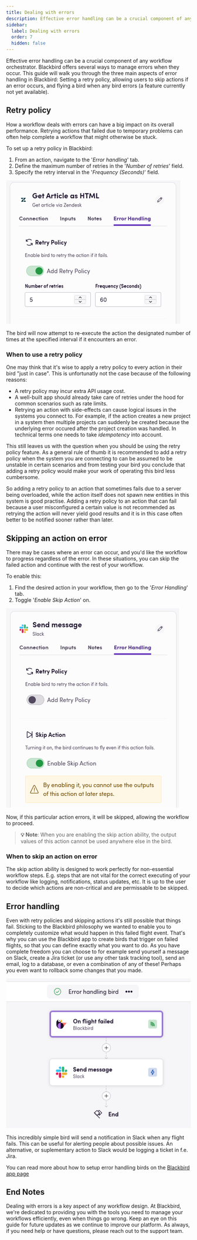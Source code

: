 ```yaml
---
title: Dealing with errors
description: Effective error handling can be a crucial component of any workflow orchestrator. Blackbird offers several ways to manage errors when they occur. This guide will walk you through the three main aspects of error handling in Blackbird.
sidebar:
  label: Dealing with errors
  order: 7
  hidden: false
---
```


Effective error handling can be a crucial component of any workflow orchestrator. Blackbird offers several ways to manage errors when they occur. This guide will walk you through the three main aspects of error handling in Blackbird: Setting a retry policy, allowing users to skip actions if an error occurs, and flying a bird when any bird errors (a feature currently not yet available).

## Retry policy

How a workflow deals with errors can have a big impact on its overall performance. Retrying actions that failed due to temporary problems can often help complete a workflow that might otherwise be stuck.

To set up a retry policy in Blackbird:

1. From an action, navigate to the '_Error handling_' tab.
2. Define the maximum number of retries in the '_Number of retries_' field.
3. Specify the retry interval in the '_Frequency (Seconds)_' field.

![Retry policy](../../../assets/guides/errors/retry.png)

The bird will now attempt to re-execute the action the designated number of times at the specified interval if it encounters an error.

### When to use a retry policy

One may think that it's wise to apply a retry policy to every action in their bird "just in case". This is unfortunatly not the case because of the following reasons:

- A retry policy may incur extra API usage cost.
- A well-built app should already take care of retries under the hood for common scenarios such as rate limits.
- Retrying an action with side-effects can cause logical issues in the systems you connect to. For example, if the action creates a new project in a system then multiple projects can suddenly be created because the underlying error occured after the project creation was handled. In technical terms one needs to take _idempotency_ into account.

This still leaves us with the question when you should be using the retry policy feature. As a general rule of thumb it is recommended to add a retry policy when the system you are connecting to can be assumed to be unstable in certain scenarios and from testing your bird you conclude that adding a retry policy would make your work of operating this bird less cumbersome.

So adding a retry policy to an action that sometimes fails due to a server being overloaded, while the action itself does not spawn new entities in this system is good practise. Adding a retry policy to an action that can fail because a user misconfigured a certain value is not recommended as retrying the action will never yield good results and it is in this case often better to be notified sooner rather than later.

## Skipping an action on error

There may be cases where an error can occur, and you'd like the workflow to progress regardless of the error. In these situations, you can skip the failed action and continue with the rest of your workflow.

To enable this:

1. Find the desired action in your workflow, then go to the '_Error Handling_' tab.
2. Toggle '_Enable Skip Action_' on.

![Skip](../../../assets/guides/errors/skip.png)

Now, if this particular action errors, it will be skipped, allowing the workflow to proceed.

> **💡 Note**: When you are enabling the skip action ability, the output values of this action cannot be used anywhere else in the bird.

### When to skip an action on error

The skip action ability is designed to work perfectly for non-essential workflow steps. E.g. steps that are not vital for the correct executing of your workflow like logging, notifications, status updates, etc. It is up to the user to decide which actions are non-critical and are permissable to be skipped.

## Error handling

Even with retry policies and skipping actions it's still possible that things fail. Sticking to the Blackbird philosophy we wanted to enable you to completely customize what would happen in this failed flight event. That's why you can use the Blackbird app to create birds that trigger on failed flights, so that you can define exactly what you want to do. As you have complete freedom you can choose to for example send yourself a message on Slack, create a Jira ticket (or use any other task tracking tool), send an email, log to a database, or even a combination of any of these! Perhaps you even want to rollback some changes that you made.

![1721141187211](https://raw.githubusercontent.com/bb-io/Blackbird/main/image/README/1721141187211.png)

This incredibly simple bird will send a notification in Slack when any flight fails. This can be useful for alerting people about possible issues. An alternative, or suplementary action to Slack would be logging a ticket in f.e. Jira.

You can read more about how to setup error handling birds on the [Blackbird app page](../../apps/blackbird/)

## End Notes

Dealing with errors is a key aspect of any workflow design. At Blackbird, we're dedicated to providing you with the tools you need to manage your workflows efficiently, even when things go wrong. Keep an eye on this guide for future updates as we continue to improve our platform. As always, if you need help or have questions, please reach out to the support team.
